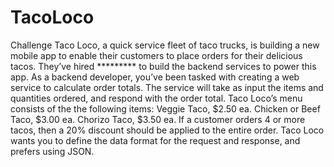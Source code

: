 # TacoLoco
Challenge  Taco Loco, a quick service fleet of taco trucks, is building a new mobile app to enable their customers to place orders for their delicious tacos. They’ve hired ********* to build the backend services to power this app.  As a backend developer, you’ve been tasked with creating a web service to calculate order totals. The service will take as input the items and quantities ordered, and respond with the order total.  Taco Loco’s menu consists of the the following items:  Veggie Taco, $2.50 ea.  Chicken or Beef Taco, $3.00 ea.  Chorizo Taco, $3.50 ea.  If a customer orders 4 or more tacos, then a 20% discount should be applied to the entire order.  Taco Loco wants you to define the data format for the request and response, and prefers using JSON.
